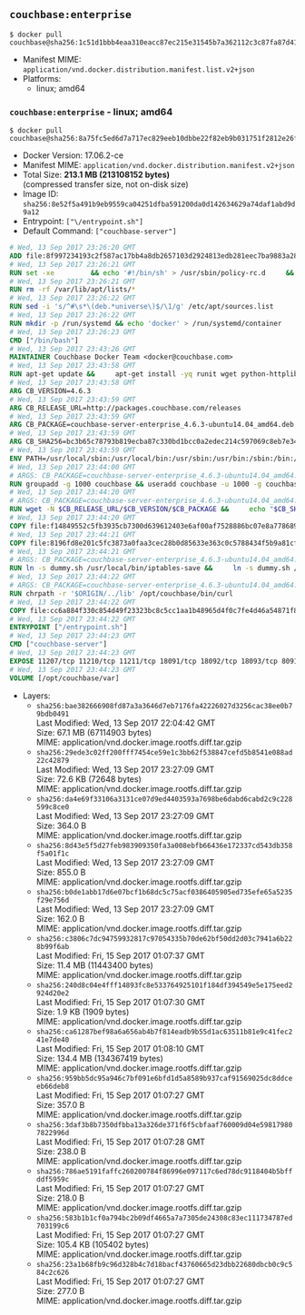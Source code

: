 ## `couchbase:enterprise`

```console
$ docker pull couchbase@sha256:1c51d1bbb4eaa310eacc87ec215e31545b7a362112c3c87fa87d41bfebee2359
```

-	Manifest MIME: `application/vnd.docker.distribution.manifest.list.v2+json`
-	Platforms:
	-	linux; amd64

### `couchbase:enterprise` - linux; amd64

```console
$ docker pull couchbase@sha256:8a75fc5ed6d7a717ec829eeb10dbbe22f82eb9b031751f2812e26ff67b118812
```

-	Docker Version: 17.06.2-ce
-	Manifest MIME: `application/vnd.docker.distribution.manifest.v2+json`
-	Total Size: **213.1 MB (213108152 bytes)**  
	(compressed transfer size, not on-disk size)
-	Image ID: `sha256:8e52f5a491b9eb9559ca04251dfba591200da0d142634629a74daf1abd9d9a12`
-	Entrypoint: `["\/entrypoint.sh"]`
-	Default Command: `["couchbase-server"]`

```dockerfile
# Wed, 13 Sep 2017 23:26:20 GMT
ADD file:8f997234193c2f587ac17bb4a8db2657103d2924813edb281eec7ba9883a2806 in / 
# Wed, 13 Sep 2017 23:26:21 GMT
RUN set -xe 		&& echo '#!/bin/sh' > /usr/sbin/policy-rc.d 	&& echo 'exit 101' >> /usr/sbin/policy-rc.d 	&& chmod +x /usr/sbin/policy-rc.d 		&& dpkg-divert --local --rename --add /sbin/initctl 	&& cp -a /usr/sbin/policy-rc.d /sbin/initctl 	&& sed -i 's/^exit.*/exit 0/' /sbin/initctl 		&& echo 'force-unsafe-io' > /etc/dpkg/dpkg.cfg.d/docker-apt-speedup 		&& echo 'DPkg::Post-Invoke { "rm -f /var/cache/apt/archives/*.deb /var/cache/apt/archives/partial/*.deb /var/cache/apt/*.bin || true"; };' > /etc/apt/apt.conf.d/docker-clean 	&& echo 'APT::Update::Post-Invoke { "rm -f /var/cache/apt/archives/*.deb /var/cache/apt/archives/partial/*.deb /var/cache/apt/*.bin || true"; };' >> /etc/apt/apt.conf.d/docker-clean 	&& echo 'Dir::Cache::pkgcache ""; Dir::Cache::srcpkgcache "";' >> /etc/apt/apt.conf.d/docker-clean 		&& echo 'Acquire::Languages "none";' > /etc/apt/apt.conf.d/docker-no-languages 		&& echo 'Acquire::GzipIndexes "true"; Acquire::CompressionTypes::Order:: "gz";' > /etc/apt/apt.conf.d/docker-gzip-indexes 		&& echo 'Apt::AutoRemove::SuggestsImportant "false";' > /etc/apt/apt.conf.d/docker-autoremove-suggests
# Wed, 13 Sep 2017 23:26:21 GMT
RUN rm -rf /var/lib/apt/lists/*
# Wed, 13 Sep 2017 23:26:22 GMT
RUN sed -i 's/^#\s*\(deb.*universe\)$/\1/g' /etc/apt/sources.list
# Wed, 13 Sep 2017 23:26:22 GMT
RUN mkdir -p /run/systemd && echo 'docker' > /run/systemd/container
# Wed, 13 Sep 2017 23:26:23 GMT
CMD ["/bin/bash"]
# Wed, 13 Sep 2017 23:43:26 GMT
MAINTAINER Couchbase Docker Team <docker@couchbase.com>
# Wed, 13 Sep 2017 23:43:58 GMT
RUN apt-get update &&     apt-get install -yq runit wget python-httplib2 chrpath     lsof lshw sysstat net-tools numactl  &&     apt-get autoremove && apt-get clean &&     rm -rf /var/lib/apt/lists/* /tmp/* /var/tmp/*
# Wed, 13 Sep 2017 23:43:58 GMT
ARG CB_VERSION=4.6.3
# Wed, 13 Sep 2017 23:43:59 GMT
ARG CB_RELEASE_URL=http://packages.couchbase.com/releases
# Wed, 13 Sep 2017 23:43:59 GMT
ARG CB_PACKAGE=couchbase-server-enterprise_4.6.3-ubuntu14.04_amd64.deb
# Wed, 13 Sep 2017 23:43:59 GMT
ARG CB_SHA256=bc3b65c78793b819ecba87c330bd1bcc0a2edec214c597069c8eb7e34505eb69
# Wed, 13 Sep 2017 23:43:59 GMT
ENV PATH=/usr/local/sbin:/usr/local/bin:/usr/sbin:/usr/bin:/sbin:/bin:/opt/couchbase/bin:/opt/couchbase/bin/tools:/opt/couchbase/bin/install
# Wed, 13 Sep 2017 23:44:00 GMT
# ARGS: CB_PACKAGE=couchbase-server-enterprise_4.6.3-ubuntu14.04_amd64.deb CB_RELEASE_URL=http://packages.couchbase.com/releases CB_SHA256=bc3b65c78793b819ecba87c330bd1bcc0a2edec214c597069c8eb7e34505eb69 CB_VERSION=4.6.3
RUN groupadd -g 1000 couchbase && useradd couchbase -u 1000 -g couchbase -M
# Wed, 13 Sep 2017 23:44:20 GMT
# ARGS: CB_PACKAGE=couchbase-server-enterprise_4.6.3-ubuntu14.04_amd64.deb CB_RELEASE_URL=http://packages.couchbase.com/releases CB_SHA256=bc3b65c78793b819ecba87c330bd1bcc0a2edec214c597069c8eb7e34505eb69 CB_VERSION=4.6.3
RUN wget -N $CB_RELEASE_URL/$CB_VERSION/$CB_PACKAGE &&     echo "$CB_SHA256  $CB_PACKAGE" | sha256sum -c - &&     dpkg -i ./$CB_PACKAGE && rm -f ./$CB_PACKAGE
# Wed, 13 Sep 2017 23:44:20 GMT
COPY file:f14849552c5fb3935cb7300d639612403e6af00af7528886bc07e8a778689a7e in /etc/service/couchbase-server/run 
# Wed, 13 Sep 2017 23:44:21 GMT
COPY file:8196fd8e201c5fc3873a0faa3cec28b0d85633e363c0c5788434f5b9a81cfa5b in /usr/local/bin/ 
# Wed, 13 Sep 2017 23:44:21 GMT
# ARGS: CB_PACKAGE=couchbase-server-enterprise_4.6.3-ubuntu14.04_amd64.deb CB_RELEASE_URL=http://packages.couchbase.com/releases CB_SHA256=bc3b65c78793b819ecba87c330bd1bcc0a2edec214c597069c8eb7e34505eb69 CB_VERSION=4.6.3
RUN ln -s dummy.sh /usr/local/bin/iptables-save &&     ln -s dummy.sh /usr/local/bin/lvdisplay &&     ln -s dummy.sh /usr/local/bin/vgdisplay &&     ln -s dummy.sh /usr/local/bin/pvdisplay
# Wed, 13 Sep 2017 23:44:22 GMT
# ARGS: CB_PACKAGE=couchbase-server-enterprise_4.6.3-ubuntu14.04_amd64.deb CB_RELEASE_URL=http://packages.couchbase.com/releases CB_SHA256=bc3b65c78793b819ecba87c330bd1bcc0a2edec214c597069c8eb7e34505eb69 CB_VERSION=4.6.3
RUN chrpath -r '$ORIGIN/../lib' /opt/couchbase/bin/curl
# Wed, 13 Sep 2017 23:44:22 GMT
COPY file:cc6a884f330c854d49f23323bc8c5cc1aa1b48965d4f0c7fe4d46a54871f866f in / 
# Wed, 13 Sep 2017 23:44:22 GMT
ENTRYPOINT ["/entrypoint.sh"]
# Wed, 13 Sep 2017 23:44:23 GMT
CMD ["couchbase-server"]
# Wed, 13 Sep 2017 23:44:23 GMT
EXPOSE 11207/tcp 11210/tcp 11211/tcp 18091/tcp 18092/tcp 18093/tcp 8091/tcp 8092/tcp 8093/tcp 8094/tcp
# Wed, 13 Sep 2017 23:44:23 GMT
VOLUME [/opt/couchbase/var]
```

-	Layers:
	-	`sha256:bae382666908fd87a3a3646d7eb7176fa42226027d3256cac38ee0b79bdb0491`  
		Last Modified: Wed, 13 Sep 2017 22:04:42 GMT  
		Size: 67.1 MB (67114903 bytes)  
		MIME: application/vnd.docker.image.rootfs.diff.tar.gzip
	-	`sha256:29ede3c02ff200fff7454ce59e1c3bb62f538847cefd5b8541e088ad22c42879`  
		Last Modified: Wed, 13 Sep 2017 23:27:09 GMT  
		Size: 72.6 KB (72648 bytes)  
		MIME: application/vnd.docker.image.rootfs.diff.tar.gzip
	-	`sha256:da4e69f33106a3131ce07d9ed4403593a7698be6dabd6cabd2c9c228599c8ce0`  
		Last Modified: Wed, 13 Sep 2017 23:27:09 GMT  
		Size: 364.0 B  
		MIME: application/vnd.docker.image.rootfs.diff.tar.gzip
	-	`sha256:8d43e5f5d27feb983909350fa3a008ebfb66436e172337cd543db358f5a01f1c`  
		Last Modified: Wed, 13 Sep 2017 23:27:09 GMT  
		Size: 855.0 B  
		MIME: application/vnd.docker.image.rootfs.diff.tar.gzip
	-	`sha256:b0de1abb17d6e07bcf1b68dc5c75acf0386405905ed735efe65a5235f29e756d`  
		Last Modified: Wed, 13 Sep 2017 23:27:09 GMT  
		Size: 162.0 B  
		MIME: application/vnd.docker.image.rootfs.diff.tar.gzip
	-	`sha256:c3806c7dc94759932817c97054335b70de62bf50dd2d03c7941a6b228b99f6ab`  
		Last Modified: Fri, 15 Sep 2017 01:07:37 GMT  
		Size: 11.4 MB (11443400 bytes)  
		MIME: application/vnd.docker.image.rootfs.diff.tar.gzip
	-	`sha256:240d8c04e4fff14893fc8e533764925101f184df394549e5e175eed2924d20e2`  
		Last Modified: Fri, 15 Sep 2017 01:07:30 GMT  
		Size: 1.9 KB (1909 bytes)  
		MIME: application/vnd.docker.image.rootfs.diff.tar.gzip
	-	`sha256:ca61287bef98a6a656ab4b7f814eadb9b55d1ac63511b81e9c41fec241e7de40`  
		Last Modified: Fri, 15 Sep 2017 01:08:10 GMT  
		Size: 134.4 MB (134367419 bytes)  
		MIME: application/vnd.docker.image.rootfs.diff.tar.gzip
	-	`sha256:959bb5dc95a946c7bf091e6bfd1d5a8589b937caf91569025dc8ddceeb66deb8`  
		Last Modified: Fri, 15 Sep 2017 01:07:27 GMT  
		Size: 357.0 B  
		MIME: application/vnd.docker.image.rootfs.diff.tar.gzip
	-	`sha256:3daf3b8b7350dfbba13a326de371f6f5cbfaaf760009d04e598179807822996d`  
		Last Modified: Fri, 15 Sep 2017 01:07:28 GMT  
		Size: 238.0 B  
		MIME: application/vnd.docker.image.rootfs.diff.tar.gzip
	-	`sha256:786ae5191faffc260200784f86996e097117c6ed78dc9118404b5bffddf5959c`  
		Last Modified: Fri, 15 Sep 2017 01:07:27 GMT  
		Size: 218.0 B  
		MIME: application/vnd.docker.image.rootfs.diff.tar.gzip
	-	`sha256:583b1b1cf0a794bc2b09df4665a7a7305de24308c83ec111734787ed703199c6`  
		Last Modified: Fri, 15 Sep 2017 01:07:27 GMT  
		Size: 105.4 KB (105402 bytes)  
		MIME: application/vnd.docker.image.rootfs.diff.tar.gzip
	-	`sha256:23a1b68fb9c96d328b4c7d18bacf43760665d23dbb22680dbcb0c9c584c2c626`  
		Last Modified: Fri, 15 Sep 2017 01:07:27 GMT  
		Size: 277.0 B  
		MIME: application/vnd.docker.image.rootfs.diff.tar.gzip
